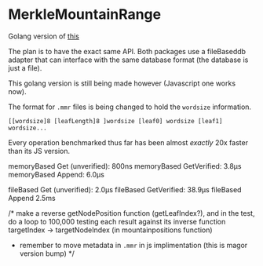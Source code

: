 # MerkleMountainRange
Golang version of [this](https://github.com/zmitton/merkle-mountain-range)

The plan is to have the exact same API. Both packages use a fileBaseddb adapter that can interface with the same database format (the database is just a file).

This golang version is still being made however (Javascript one works now).

The format for `.mmr` files is being changed to hold the  `wordsize` information.
```
[[wordsize]8 [leafLength]8 ]wordsize [leaf0] wordsize [leaf1] wordsize...
```

Every operation benchmarked thus far has been almost _exactly_ 20x faster than its JS version.

memoryBased Get (unverified):        800ns
memoryBased GetVerified:           3.8µs
memoryBased Append:                6.0µs

fileBased Get (unverified):        2.0µs
fileBased GetVerified:            38.9µs
fileBased Append               2.5ms




/*
make a reverse getNodePosition function (getLeafIndex?), and in the test, do a loop to
100,000 testing each result against its inverse function
targetIndex -> targetNodeIndex (in mountainpositions function)
 - remember to move metadata in `.mmr` in js implimentation (this is magor version bump)
*/


